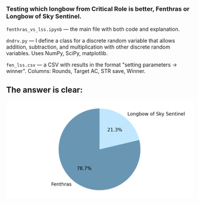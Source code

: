 ### Testing which longbow from Critical Role is better, Fenthras or Longbow of Sky Sentinel.
`fenthras_vs_lss.ipynb` &mdash; the main file with both code and explanation. 

`dndrv.py` — I define a class for a discrete random variable that allows addition, subtraction, and multiplication with other discrete random variables. Uses NumPy, SciPy, matplotlib.

`fen_lss.csv` &mdash; a CSV with results in the format "setting parameters -> winner". Columns: Rounds, Target AC, STR save, Winner.

The answer is clear:
---
![Fenthras vs LSS](./pie.png)
